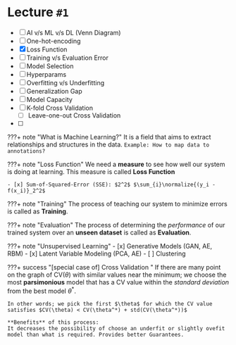 # Lecture `#1`

- [ ] AI v/s ML v/s DL (Venn Diagram)
- [ ] One-hot-encoding
- [x] Loss Function
- [ ] Training v/s Evaluation Error
- [ ] Model Selection
- [ ] Hyperparams
- [ ] Overfitting v/s Underfitting
- [ ] Generalization Gap
- [ ] Model Capacity
- [ ] K-fold Cross Validation
  - [ ] Leave-one-out Cross Validation
- [ ] 

???+ note "What is Machine Learning?"
    It is a field that aims to extract relationships and structures in the data.
    `Example: How to map data to annotations?`

???+ note "Loss Function"
    We need a **measure** to see how well our system is doing at learning.
    This measure is called **Loss Function**

    - [x] Sum-of-Squared-Error (SSE): $2^2$ $\sum_{i}\normalize{(y_i - f(x_i)}_2^2$

???+ note "Training"
    The process of teaching our system to minimize errors is called as **Training**.

???+ note "Evaluation"
    The process of determining the _performance_ of our trained system over an **unseen dataset** is called as **Evaluation**.

???+ note "Unsupervised Learning"
    - [x] Generative Models (GAN, AE, RBM)
    - [x] Latent Variable Modeling (PCA, AE)
    - [ ] Clustering

???+ success "[special case of] Cross Validation "
    If there are many point on the graph of CV($\theta$) with similar values near the minimum; we choose the most **parsimonious** model that has a CV value within the _standard deviation_ from the best model $\theta^*$.

    In other words; we pick the first $\theta$ for which the CV value satisfies $CV(\theta) < CV(\theta^*) + std(CV(\theta^*))$

    **Benefits** of this process:
    It decreases the possibility of choose an underfit or slightly ovefit model than what is required. Provides better Guarantees.